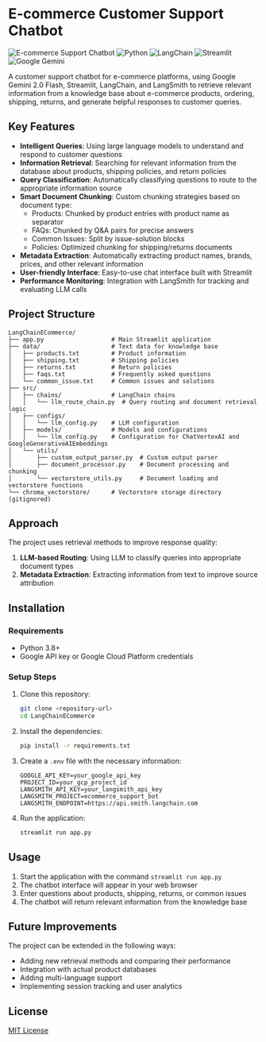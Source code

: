 # E-commerce Customer Support Chatbot

![E-commerce Support Chatbot](https://img.shields.io/badge/E--commerce-Support%20Chatbot-blue)
![Python](https://img.shields.io/badge/Python-3.10-blue)
![LangChain](https://img.shields.io/badge/LangChain-0.1.0-green)
![Streamlit](https://img.shields.io/badge/Streamlit-1.32.0-red)
![Google Gemini](https://img.shields.io/badge/Gemini-2.0%20Flash--8B-purple)


A customer support chatbot for e-commerce platforms, using Google Gemini 2.0 Flash, Streamlit, LangChain, and LangSmith to retrieve relevant information from a knowledge base about e-commerce products, ordering, shipping, returns, and generate helpful responses to customer queries.

## Key Features

- **Intelligent Queries**: Using large language models to understand and respond to customer questions
- **Information Retrieval**: Searching for relevant information from the database about products, shipping policies, and return policies
- **Query Classification**: Automatically classifying questions to route to the appropriate information source
- **Smart Document Chunking**: Custom chunking strategies based on document type:
  - Products: Chunked by product entries with product name as separator
  - FAQs: Chunked by Q&A pairs for precise answers
  - Common Issues: Split by issue-solution blocks
  - Policies: Optimized chunking for shipping/returns documents
- **Metadata Extraction**: Automatically extracting product names, brands, prices, and other relevant information
- **User-friendly Interface**: Easy-to-use chat interface built with Streamlit
- **Performance Monitoring**: Integration with LangSmith for tracking and evaluating LLM calls

## Project Structure

```
LangChainECommerce/
├── app.py                   # Main Streamlit application
├── data/                    # Text data for knowledge base
│   ├── products.txt         # Product information
│   ├── shipping.txt         # Shipping policies
│   ├── returns.txt          # Return policies
│   ├── faqs.txt             # Frequently asked questions
│   └── common_issue.txt     # Common issues and solutions
├── src/
│   ├── chains/              # LangChain chains
│   │   └── llm_route_chain.py  # Query routing and document retrieval logic
│   ├── configs/
│   │   └── llm_config.py    # LLM configuration
│   ├── models/              # Models and configurations
│   │   └── llm_config.py    # Configuration for ChatVertexAI and GoogleGenerativeAIEmbeddings
│   └── utils/
│       ├── custom_output_parser.py  # Custom output parser
│       ├── document_processor.py    # Document processing and chunking
│       └── vectorstore_utils.py     # Document loading and vectorstore functions
└── chroma_vectorstore/      # Vectorstore storage directory (gitignored)
```

## Approach

The project uses retrieval methods to improve response quality:

1. **LLM-based Routing**: Using LLM to classify queries into appropriate document types
2. **Metadata Extraction**: Extracting information from text to improve source attribution

## Installation

### Requirements

- Python 3.8+
- Google API key or Google Cloud Platform credentials

### Setup Steps

1. Clone this repository:
   ```bash
   git clone <repository-url>
   cd LangChainECommerce
   ```

2. Install the dependencies:
   ```bash
   pip install -r requirements.txt
   ```

3. Create a `.env` file with the necessary information:
   ```
   GOOGLE_API_KEY=your_google_api_key
   PROJECT_ID=your_gcp_project_id
   LANGSMITH_API_KEY=your_langsmith_api_key
   LANGSMITH_PROJECT=ecommerce_support_bot
   LANGSMITH_ENDPOINT=https://api.smith.langchain.com
   ```

4. Run the application:
   ```bash
   streamlit run app.py
   ```

## Usage

1. Start the application with the command `streamlit run app.py`
2. The chatbot interface will appear in your web browser
3. Enter questions about products, shipping, returns, or common issues
4. The chatbot will return relevant information from the knowledge base

## Future Improvements

The project can be extended in the following ways:

- Adding new retrieval methods and comparing their performance
- Integration with actual product databases
- Adding multi-language support
- Implementing session tracking and user analytics

## License

[MIT License](LICENSE)
